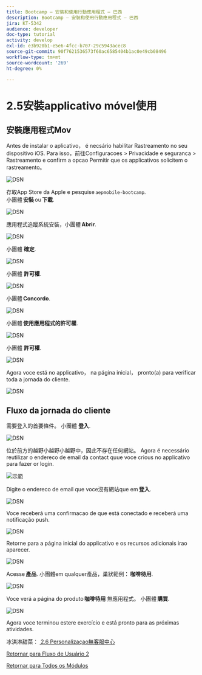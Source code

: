 ```yaml
---
title: Bootcamp — 安裝和使用行動應用程式 — 巴西
description: Bootcamp — 安裝和使用行動應用程式 — 巴西
jira: KT-5342
audience: developer
doc-type: tutorial
activity: develop
exl-id: e3b920b1-e5e6-4fcc-b707-29c5943acec8
source-git-commit: 90f7621536573f60ac6585404b1ac0e49cb08496
workflow-type: tm+mt
source-wordcount: '269'
ht-degree: 0%

---
```


# 2.5安裝applicativo móvel使用


## 安裝應用程式Mov

Antes de instalar o aplicativo， é necsário habilitar Rastreamento no seu dispositivo iOS. Para isso，前往Configuracoes > Privacidade e seguranca > Rastreamento e confirm a opcao Permitir que os applicativos solicitem o rastreamento。

![DSN](./../uc3/images/app4.png)

存取App Store da Apple e pesquise `aepmobile-bootcamp`.\
小團體 **安裝** ou **下載**.

![DSN](./../uc3/images/app1.png)

應用程式追蹤系統安裝，小團體 **Abrir**.

![DSN](./../uc3/images/app2.png)

小團體 **確定**.

![DSN](./../uc3/images/app9.png)

小團體 **許可權**.

![DSN](./../uc3/images/app3.png)

小團體 **Concordo**.

![DSN](./../uc3/images/app7.png)

小團體 **使用應用程式的許可權**.

![DSN](./../uc3/images/app8.png)

小團體 **許可權**.

![DSN](./../uc3/images/app5.png)

Agora voce está no applicativo， na página inicial， pronto(a) para verificar toda a jornada do cliente.

![DSN](./../uc3/images/app12.png)

## Fluxo da jornada do cliente

需要登入的首要條件。 小團體 **登入**.

![DSN](./../uc3/images/app13.png)

位於前方的越野小越野小越野中，因此不存在任何網站。 Agora é necessário reutilizar o endereco de email da contact quue voce crious no applicativo para fazer or login.

![示範](./../uc3/images/pv1.png)

Digite o endereco de email que voce沒有網站que em **登入**.

![DSN](./../uc3/images/app14.png)

Voce receberá uma confirmacao de que está conectado e receberá uma notificação push.

![DSN](./../uc3/images/app15.png)

Retorne para a página inicial do applicativo e os recursos adicionais irao aparecer.

![DSN](./../uc3/images/app17.png)

Acesse **產品**. 小團體em qualquer產品，巢狀範例： **咖啡待用**.

![DSN](./images/app19.png)

Voce verá a página do produto **咖啡待用** 無應用程式。 小團體 **購買**.

![DSN](./images/app20.png)

Agora voce terminou estere exercício e está pronto para as próximas atividades.

冰淇淋甜菜： [ 2.6 Personalizaçao無客服中心](./ex6.md)

[Retornar para Fluxo de Usuário 2](./uc2.md)

[Retornar para Todos os Módulos](../../overview.md)
